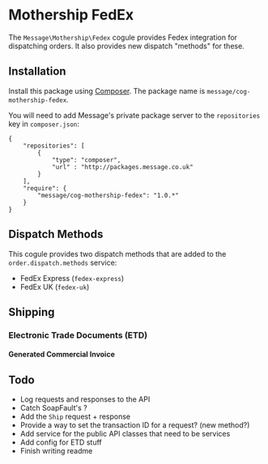 # Mothership FedEx

The `Message\Mothership\Fedex` cogule provides Fedex integration for dispatching orders. It also provides new dispatch "methods" for these.

## Installation

Install this package using [Composer](http://getcomposer.org/). The package name is `message/cog-mothership-fedex`.

You will need to add Message's private package server to the `repositories` key in `composer.json`:

	{
		"repositories": [
			{
				"type": "composer",
				"url" : "http://packages.message.co.uk"
			}
		],
		"require": {
			"message/cog-mothership-fedex": "1.0.*"
		}
	}

## Dispatch Methods

This cogule provides two dispatch methods that are added to the `order.dispatch.methods` service:

- FedEx Express (`fedex-express`)
- FedEx UK (`fedex-uk`)

## Shipping

### Electronic Trade Documents (ETD)

#### Generated Commercial Invoice

## Todo

- Log requests and responses to the API
- Catch SoapFault's ?
- Add the `Ship` request + response
- Provide a way to set the transaction ID for a request? (new method?)
- Add service for the public API classes that need to be services
- Add config for ETD stuff
- Finish writing readme